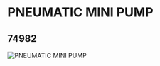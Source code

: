 # PNEUMATIC MINI PUMP
## 74982
![PNEUMATIC MINI PUMP](https://lc-www-live-s.legocdn.com/media/bricks/5/2/6131613.jpg)